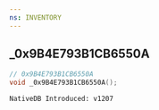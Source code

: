 ```yaml
---
ns: INVENTORY
---
```

## _0x9B4E793B1CB6550A

```c
// 0x9B4E793B1CB6550A
void _0x9B4E793B1CB6550A();
```

```
NativeDB Introduced: v1207
```

